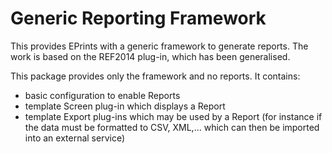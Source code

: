 Generic Reporting Framework
===========================

This provides EPrints with a generic framework to generate reports. The work is based on the REF2014 plug-in, which has been generalised.

This package provides only the framework and no reports. It contains:

- basic configuration to enable Reports
- template Screen plug-in which displays a Report
- template Export plug-ins which may be used by a Report (for instance if the data must be formatted to CSV, XML,... which can then be imported into an external service)

